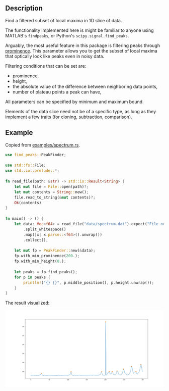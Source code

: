 ## Description

Find a filtered subset of local maxima in 1D slice of data.

The functionality implemented here is might be familiar to anyone using MATLAB's `findpeaks`, or Python's `scipy.signal.find_peaks`.

Arguably, the most useful feature in this package is filtering peaks through [prominence](https://en.wikipedia.org/wiki/Topographic_prominence).
This parameter allows you to get the subset of local maxima that optically look like peaks even in noisy data.

Filtering conditions that can be set are:

* prominence,
* height,
* the absolute value of the difference between neighboring data points,
* number of plateau points a peak can have,

All parameters can be specified by minimum and maximum bound.

Elements of the data slice need not be of a specific type, as long as they implement a few traits (for cloning, subtraction, comparison).

## Example

Copied from [examples/spectrum.rs](./examples/spectrum.rs).

```rust
use find_peaks::PeakFinder;

use std::fs::File;
use std::io::prelude::*;

fn read_file(path: &str) -> std::io::Result<String> {
    let mut file = File::open(path)?;
    let mut contents = String::new();
    file.read_to_string(&mut contents)?;
    Ok(contents)
}

fn main() -> () {
    let data: Vec<f64> = read_file("data/spectrum.dat").expect("File not read!").as_str()
        .split_whitespace()
        .map(|x| x.parse::<f64>().unwrap())
        .collect();
    
    let mut fp = PeakFinder::new(&data);
    fp.with_min_prominence(200.);
    fp.with_min_height(0.);

    let peaks = fp.find_peaks();
    for p in peaks {
        println!("{} {}", p.middle_position(), p.height.unwrap());
    }
}
```

The result visualized:

![](imgs/spectrum.png)
